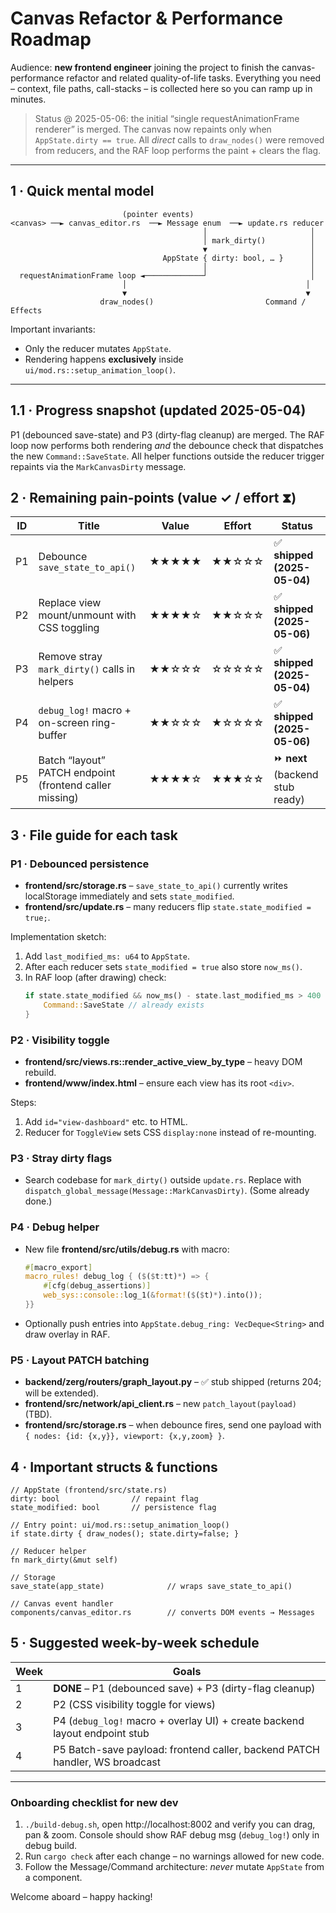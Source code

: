 # Canvas Refactor & Performance Roadmap

Audience: **new frontend engineer** joining the project to finish the canvas-performance
refactor and related quality-of-life tasks.  Everything you need – context,
file paths, call-stacks – is collected here so you can ramp up in minutes.

> Status @ 2025-05-06: the initial “single requestAnimationFrame renderer” is
> merged.  The canvas now repaints only when `AppState.dirty == true`.  All
> *direct* calls to `draw_nodes()` were removed from reducers, and the RAF
> loop performs the paint + clears the flag.

---

## 1 · Quick mental model

```
                         (pointer events)
<canvas> ──► canvas_editor.rs  ──► Message enum  ──► update.rs reducer
                                           │                       │
                                           │ mark_dirty()          │
                                           ▼                       │
                                  AppState { dirty: bool, … }      │
                                           │                       │
  requestAnimationFrame loop ◄─────────────┘                       │
                         │                                        │
                         ▼                                        ▼
                    draw_nodes()                         Command / Effects
```

Important invariants:

* Only the reducer mutates `AppState`.
* Rendering happens **exclusively** inside `ui/mod.rs::setup_animation_loop()`.

---

## 1.1 · Progress snapshot (updated 2025-05-04)

P1 (debounced save-state) and P3 (dirty-flag cleanup) are merged.  The RAF
loop now performs both rendering _and_ the debounce check that dispatches the
new `Command::SaveState`.  All helper functions outside the reducer trigger
repaints via the `MarkCanvasDirty` message.


## 2 · Remaining pain-points  (value ✓ / effort ⧗)

| ID | Title | Value | Effort | Status |
|----|-------|-------|--------|--------|
| P1 | Debounce `save_state_to_api()` | ★★★★★ | ★★☆☆☆ | ✅ **shipped (2025-05-04)** |
| P2 | Replace view mount/unmount with CSS toggling | ★★★★☆ | ★★☆☆☆ | ✅ **shipped (2025-05-06)** |
| P3 | Remove stray `mark_dirty()` calls in helpers | ★★☆☆☆ | ☆☆☆☆☆ | ✅ **shipped (2025-05-04)** |
| P4 | `debug_log!` macro + on-screen ring-buffer | ★★☆☆☆ | ★☆☆☆☆ | ✅ **shipped (2025-05-06)** |
| P5 | Batch “layout” PATCH endpoint (frontend caller missing) | ★★★★☆ | ★★★☆☆ | ⏩ **next** (backend stub ready) |


## 3 · File guide for each task

### P1 · Debounced persistence

* **frontend/src/storage.rs** – `save_state_to_api()` currently writes
  localStorage immediately and sets `state_modified`.
* **frontend/src/update.rs** – many reducers flip `state.state_modified = true;`.

Implementation sketch:
1. Add `last_modified_ms: u64` to `AppState`.
2. After each reducer sets `state_modified = true` also store `now_ms()`.
3. In RAF loop (after drawing) check:
   ```rust
   if state.state_modified && now_ms() - state.last_modified_ms > 400 {
       Command::SaveState // already exists
   }
   ```

### P2 · Visibility toggle

* **frontend/src/views.rs::render_active_view_by_type** – heavy DOM rebuild.
* **frontend/www/index.html** – ensure each view has its root `<div>`.

Steps:
1. Add `id="view-dashboard"` etc. to HTML.
2. Reducer for `ToggleView` sets CSS `display:none` instead of re-mounting.

### P3 · Stray dirty flags

* Search codebase for `mark_dirty()` outside `update.rs`.  Replace with
  `dispatch_global_message(Message::MarkCanvasDirty)`.  (Some already done.)

### P4 · Debug helper

* New file **frontend/src/utils/debug.rs** with macro:
  ```rust
  #[macro_export]
  macro_rules! debug_log { ($($t:tt)*) => {
      #[cfg(debug_assertions)]
      web_sys::console::log_1(&format!($($t)*).into());
  }}
  ```
* Optionally push entries into `AppState.debug_ring: VecDeque<String>` and
  draw overlay in RAF.

### P5 · Layout PATCH batching

* **backend/zerg/routers/graph_layout.py** – ✅ stub shipped (returns 204; will be extended).
* **frontend/src/network/api_client.rs** – new `patch_layout(payload)` (TBD).
* **frontend/src/storage.rs** – when debounce fires, send one payload with
  `{ nodes: {id: {x,y}}, viewport: {x,y,zoom} }`.


## 4 · Important structs & functions

```
// AppState (frontend/src/state.rs)
dirty: bool                // repaint flag
state_modified: bool       // persistence flag

// Entry point: ui/mod.rs::setup_animation_loop()
if state.dirty { draw_nodes(); state.dirty=false; }

// Reducer helper
fn mark_dirty(&mut self)

// Storage
save_state(app_state)              // wraps save_state_to_api()

// Canvas event handler
components/canvas_editor.rs        // converts DOM events → Messages
```


## 5 · Suggested week-by-week schedule

| Week | Goals |
|------|-------|
| 1 | **DONE** – P1 (debounced save) + P3 (dirty-flag cleanup) |
| 2 | P2 (CSS visibility toggle for views) |
| 3 | P4 (`debug_log!` macro + overlay UI) + create backend layout endpoint stub |
| 4 | P5 Batch-save payload: frontend caller, backend PATCH handler, WS broadcast |


---

### Onboarding checklist for new dev

1. `./build-debug.sh`, open http://localhost:8002 and verify you can drag, pan & zoom.  Console should show RAF debug msg (`debug_log!`) only in debug build.
2. Run `cargo check` after each change – no warnings allowed for new code.
3. Follow the Message/Command architecture: *never* mutate `AppState` from a component.

Welcome aboard – happy hacking!
